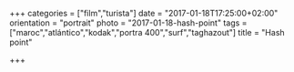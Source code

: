 +++
categories = ["film","turista"]
date = "2017-01-18T17:25:00+02:00"
orientation = "portrait"
photo = "2017-01-18-hash-point"
tags = ["maroc","atlántico","kodak","portra 400","surf","taghazout"]
title = "Hash point"

+++
